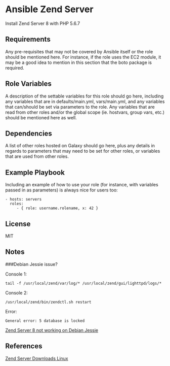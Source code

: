 Ansible Zend Server
=========

Install Zend Server 8 with PHP 5.6.7

Requirements
------------

Any pre-requisites that may not be covered by Ansible itself or the role should be mentioned here. For instance, if the role uses the EC2 module, it may be a good idea to mention in this section that the boto package is required.

Role Variables
--------------

A description of the settable variables for this role should go here, including any variables that are in defaults/main.yml, vars/main.yml, and any variables that can/should be set via parameters to the role. Any variables that are read from other roles and/or the global scope (ie. hostvars, group vars, etc.) should be mentioned here as well.

Dependencies
------------

A list of other roles hosted on Galaxy should go here, plus any details in regards to parameters that may need to be set for other roles, or variables that are used from other roles.

Example Playbook
----------------

Including an example of how to use your role (for instance, with variables passed in as parameters) is always nice for users too:

    - hosts: servers
      roles:
         - { role: username.rolename, x: 42 }

License
-------

MIT

Notes
-----

###Debian Jessie issue?

Console 1:

    tail -f /usr/local/zend/var/log/* /usr/local/zend/gui/lighttpd/logs/*

Console 2:

    /usr/local/zend/bin/zendctl.sh restart

Error:

    General error: 5 database is locked

[Zend Server 8 not working on Debian Jessie](http://forums.zend.com/viewtopic.php?f=8&t=127198)

    


References
----------

[Zend Server Downloads Linux](http://www.zend.com/en/products/server/downloads#Linux)
